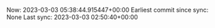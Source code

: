 Now: 2023-03-03 05:38:44.915447+00:00 Earliest commit since sync: None Last sync: 2023-03-03 02:50:40+00:00
